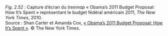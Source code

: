 *Fig. 2.52 :* Capture d’écran du *treemap* « Obama’s 2011 Budget Proposal: How It’s Spent » représentant le budget fédéral américain 2011, *The New York Times*, 2010.   
Source : Shan Carter et Amanda Cox, [« Obama’s 2011 Budget Proposal: How It’s Spent »](https://archive.nytimes.com/www.nytimes.com/interactive/2010/02/01/us/budget.html?_r=0). © The New York Times.
